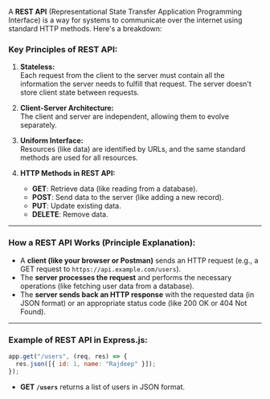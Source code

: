 A **REST API** (Representational State Transfer Application Programming Interface) is a way for systems to communicate over the internet using standard HTTP methods. Here's a breakdown:

### **Key Principles of REST API:**

1. **Stateless:**  
   Each request from the client to the server must contain all the information the server needs to fulfill that request. The server doesn't store client state between requests.

2. **Client-Server Architecture:**  
   The client and server are independent, allowing them to evolve separately.

3. **Uniform Interface:**  
   Resources (like data) are identified by URLs, and the same standard methods are used for all resources.

4. **HTTP Methods in REST API:**
   - **GET**: Retrieve data (like reading from a database).
   - **POST**: Send data to the server (like adding a new record).
   - **PUT**: Update existing data.
   - **DELETE**: Remove data.

---

### **How a REST API Works (Principle Explanation):**

- A **client (like your browser or Postman)** sends an HTTP request (e.g., a GET request to `https://api.example.com/users`).
- The **server processes the request** and performs the necessary operations (like fetching user data from a database).
- The **server sends back an HTTP response** with the requested data (in JSON format) or an appropriate status code (like 200 OK or 404 Not Found).

---

### **Example of REST API in Express.js:**

```js
app.get("/users", (req, res) => {
  res.json([{ id: 1, name: "Rajdeep" }]);
});
```

- **GET `/users`** returns a list of users in JSON format.
